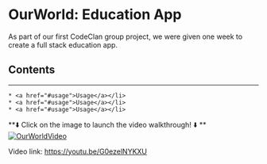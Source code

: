 # OurWorld: Education App

As part of our first CodeClan group project, we were given one week to create a full stack education app.



## Contents 
---
    * <a href="#usage">Usage</a></li>
    * <a href="#usage">Usage</a></li>
    * <a href="#usage">Usage</a></li>




**⬇️ Click on the image to launch the video walkthrough! ⬇️ **
[![OurWorldVideo](https://img.youtube.com/vi/G0ezelNYKXU/0.jpg)](https://www.youtube.com/watch?v=G0ezelNYKXU)

Video link: https://youtu.be/G0ezelNYKXU
